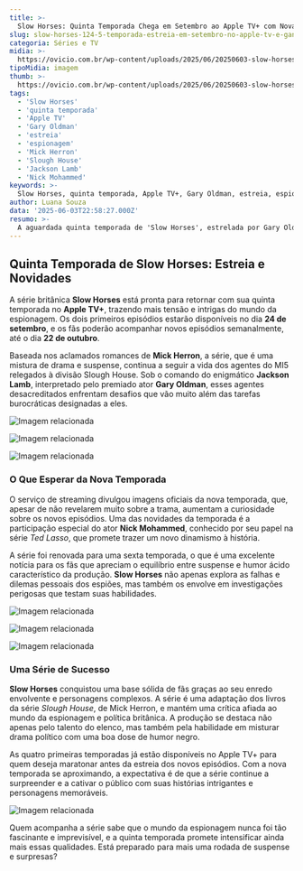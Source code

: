 ```yaml
---
title: >-
  Slow Horses: Quinta Temporada Chega em Setembro ao Apple TV+ com Novas Imagens
slug: slow-horses-124-5-temporada-estreia-em-setembro-no-apple-tv-e-ganha-primeiras-imagens
categoria: Séries e TV
midia: >-
  https://ovicio.com.br/wp-content/uploads/2025/06/20250603-slow-horses-quinta-temporada.webp
tipoMidia: imagem
thumb: >-
  https://ovicio.com.br/wp-content/uploads/2025/06/20250603-slow-horses-quinta-temporada.webp
tags:
  - 'Slow Horses'
  - 'quinta temporada'
  - 'Apple TV'
  - 'Gary Oldman'
  - 'estreia'
  - 'espionagem'
  - 'Mick Herron'
  - 'Slough House'
  - 'Jackson Lamb'
  - 'Nick Mohammed'
keywords: >-
  Slow Horses, quinta temporada, Apple TV+, Gary Oldman, estreia, espionagem, Mick Herron, Slough House, Jackson Lamb, Nick Mohammed
author: Luana Souza
data: '2025-06-03T22:58:27.000Z'
resumo: >-
  A aguardada quinta temporada de 'Slow Horses', estrelada por Gary Oldman, estreia em setembro no Apple TV+ com novos episódios semanais. A série de espionagem britânica revelou imagens inéditas que aumentam a expectativa dos fãs.
---
```


## Quinta Temporada de Slow Horses: Estreia e Novidades

A série britânica **Slow Horses** está pronta para retornar com sua quinta temporada no **Apple TV+**, trazendo mais tensão e intrigas do mundo da espionagem. Os dois primeiros episódios estarão disponíveis no dia **24 de setembro**, e os fãs poderão acompanhar novos episódios semanalmente, até o dia **22 de outubro**.

Baseada nos aclamados romances de **Mick Herron**, a série, que é uma mistura de drama e suspense, continua a seguir a vida dos agentes do MI5 relegados à divisão Slough House. Sob o comando do enigmático **Jackson Lamb**, interpretado pelo premiado ator **Gary Oldman**, esses agentes desacreditados enfrentam desafios que vão muito além das tarefas burocráticas designadas a eles.

![Imagem relacionada](https://i0.wp.com/ovicio.com.br/wp-content/uploads/2025/06/20250603-slow-horses-temporada-5.webp?resize=730%2C486&ssl=1)

![Imagem relacionada](https://i0.wp.com/ovicio.com.br/wp-content/uploads/2025/06/20250603-slow-horses-temporada-5-1.webp?resize=730%2C365&ssl=1)

![Imagem relacionada](https://i0.wp.com/ovicio.com.br/wp-content/uploads/2025/06/20250603-slow-horses-temporada-5-2.webp?resize=730%2C486&ssl=1)

### O Que Esperar da Nova Temporada

O serviço de streaming divulgou imagens oficiais da nova temporada, que, apesar de não revelarem muito sobre a trama, aumentam a curiosidade sobre os novos episódios. Uma das novidades da temporada é a participação especial do ator **Nick Mohammed**, conhecido por seu papel na série _Ted Lasso_, que promete trazer um novo dinamismo à história.

A série foi renovada para uma sexta temporada, o que é uma excelente notícia para os fãs que apreciam o equilíbrio entre suspense e humor ácido característico da produção. **Slow Horses** não apenas explora as falhas e dilemas pessoais dos espiões, mas também os envolve em investigações perigosas que testam suas habilidades.

![Imagem relacionada](https://i0.wp.com/ovicio.com.br/wp-content/uploads/2025/06/20250603-slow-horses-temporada-5-3.webp?resize=730%2C486&ssl=1)

![Imagem relacionada](https://i0.wp.com/ovicio.com.br/wp-content/uploads/2025/06/20250603-slow-horses-temporada-5-4.webp?resize=730%2C486&ssl=1)

![Imagem relacionada](https://i0.wp.com/ovicio.com.br/wp-content/uploads/2025/06/20250603-slow-horses-temporada-5-5.webp?resize=730%2C486&ssl=1)

### Uma Série de Sucesso

**Slow Horses** conquistou uma base sólida de fãs graças ao seu enredo envolvente e personagens complexos. A série é uma adaptação dos livros da série _Slough House_, de Mick Herron, e mantém uma crítica afiada ao mundo da espionagem e política britânica. A produção se destaca não apenas pelo talento do elenco, mas também pela habilidade em misturar drama político com uma boa dose de humor negro.

As quatro primeiras temporadas já estão disponíveis no Apple TV+ para quem deseja maratonar antes da estreia dos novos episódios. Com a nova temporada se aproximando, a expectativa é de que a série continue a surpreender e a cativar o público com suas histórias intrigantes e personagens memoráveis.

![Imagem relacionada](https://i0.wp.com/ovicio.com.br/wp-content/uploads/2025/06/20250603-slow-horses-temporada-5-6.webp?resize=730%2C486&ssl=1)

Quem acompanha a série sabe que o mundo da espionagem nunca foi tão fascinante e imprevisível, e a quinta temporada promete intensificar ainda mais essas qualidades. Está preparado para mais uma rodada de suspense e surpresas?
